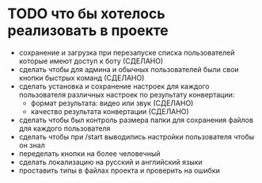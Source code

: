 # TODO что бы хотелось реализовать в проекте

* сохранение и загрузка при перезапуске списка пользователей которые имеют доступ к боту (СДЕЛАНО)
* сделать чтобы для админа и обычных пользователей были свои кнопки быстрых команд (СДЕЛАНО)  
* сделать установка и сохранение настроек для каждого пользователя различных настроек по результату конвертации:
    * формат результата: видео или звук (СДЕЛАНО)
    * качество результата конвертации (СДЕЛАНО)
* сделать чтобы был контроль размера папки для сохранения файлов для каждого пользователя
* сделать чтобы при /start выводились настройки пользователя чтобы он знал
* переделать кнопки на более человечный
* сделать локализацию на русский и английский языки
* проставить типы в файлах проекта и проверить на ошибки


    